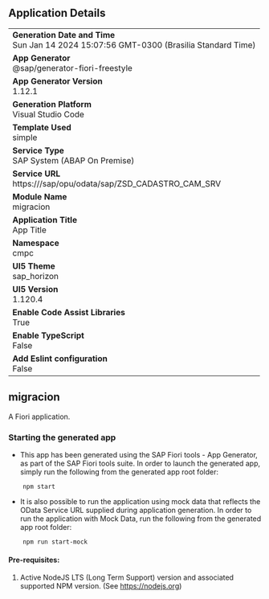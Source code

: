## Application Details
|               |
| ------------- |
|**Generation Date and Time**<br>Sun Jan 14 2024 15:07:56 GMT-0300 (Brasilia Standard Time)|
|**App Generator**<br>@sap/generator-fiori-freestyle|
|**App Generator Version**<br>1.12.1|
|**Generation Platform**<br>Visual Studio Code|
|**Template Used**<br>simple|
|**Service Type**<br>SAP System (ABAP On Premise)|
|**Service URL**<br>https://<host>/sap/opu/odata/sap/ZSD_CADASTRO_CAM_SRV
|**Module Name**<br>migracion|
|**Application Title**<br>App Title|
|**Namespace**<br>cmpc|
|**UI5 Theme**<br>sap_horizon|
|**UI5 Version**<br>1.120.4|
|**Enable Code Assist Libraries**<br>True|
|**Enable TypeScript**<br>False|
|**Add Eslint configuration**<br>False|

## migracion

A Fiori application.

### Starting the generated app

-   This app has been generated using the SAP Fiori tools - App Generator, as part of the SAP Fiori tools suite.  In order to launch the generated app, simply run the following from the generated app root folder:

```
    npm start
```

- It is also possible to run the application using mock data that reflects the OData Service URL supplied during application generation.  In order to run the application with Mock Data, run the following from the generated app root folder:

```
    npm run start-mock
```

#### Pre-requisites:

1. Active NodeJS LTS (Long Term Support) version and associated supported NPM version.  (See https://nodejs.org)


